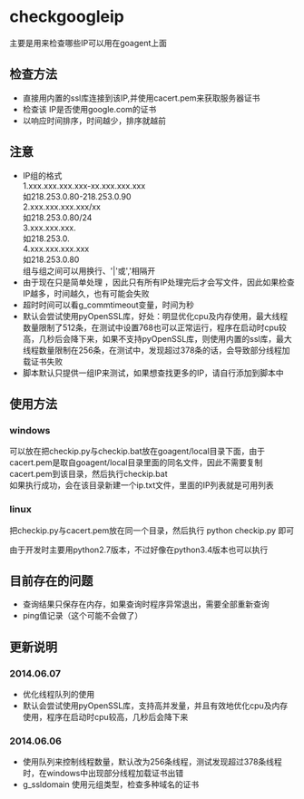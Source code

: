 checkgoogleip
=============

主要是用来检查哪些IP可以用在goagent上面

检查方法
-------------
* 直接用内置的ssl库连接到该IP,并使用cacert.pem来获取服务器证书
* 检查该 IP是否使用google.com的证书
* 以响应时间排序，时间越少，排序就越前

注意
-------------
* IP组的格式  
  1.xxx.xxx.xxx.xxx-xx.xxx.xxx.xxx  
    如218.253.0.80-218.253.0.90  
  2.xxx.xxx.xxx.xxx/xx  
    如218.253.0.80/24  
  3.xxx.xxx.xxx.  
    如218.253.0.  
  4.xxx.xxx.xxx.xxx  
    如218.253.0.80  
组与组之间可以用换行、'|'或','相隔开
* 由于现在只是简单处理 ，因此只有所有IP处理完后才会写文件，因此如果检查IP越多，时间越久，也有可能会失败
* 超时时间可以看g_commtimeout变量，时间为秒
* 默认会尝试使用pyOpenSSL库，好处：明显优化cpu及内存使用，最大线程数量限制了512条，在测试中设置768也可以正常运行，程序在启动时cpu较高，几秒后会降下来，如果不支持pyOpenSSL库，则使用内置的ssl库，最大线程数量限制在256条，在测试中，发现超过378条的话，会导致部分线程加载证书失败
* 脚本默认只提供一组IP来测试，如果想查找更多的IP，请自行添加到脚本中

使用方法
-------------
### windows
  可以放在把checkip.py与checkip.bat放在goagent/local目录下面，由于cacert.pem是取自goagent/local目录里面的同名文件，因此不需要复制cacert.pem到该目录，然后执行checkip.bat  
  如果执行成功，会在该目录新建一个ip.txt文件，里面的IP列表就是可用列表

### linux
  把checkip.py与cacert.pem放在同一个目录，然后执行
  python  checkip.py 即可


由于开发时主要用python2.7版本，不过好像在python3.4版本也可以执行


目前存在的问题
-------------   
  * 查询结果只保存在内存，如果查询时程序异常退出，需要全部重新查询  
  * ping值记录（这个可能不会做了）  


更新说明
-------------
### 2014.06.07
  * 优化线程队列的使用  
  * 默认会尝试使用pyOpenSSL库，支持高并发量，并且有效地优化cpu及内存使用，程序在启动时cpu较高，几秒后会降下来    
  
### 2014.06.06
  * 使用队列来控制线程数量，默认改为256条线程，测试发现超过378条线程时，在windows中出现部分线程加载证书出错  
  * g_ssldomain 使用元组类型，检查多种域名的证书  

